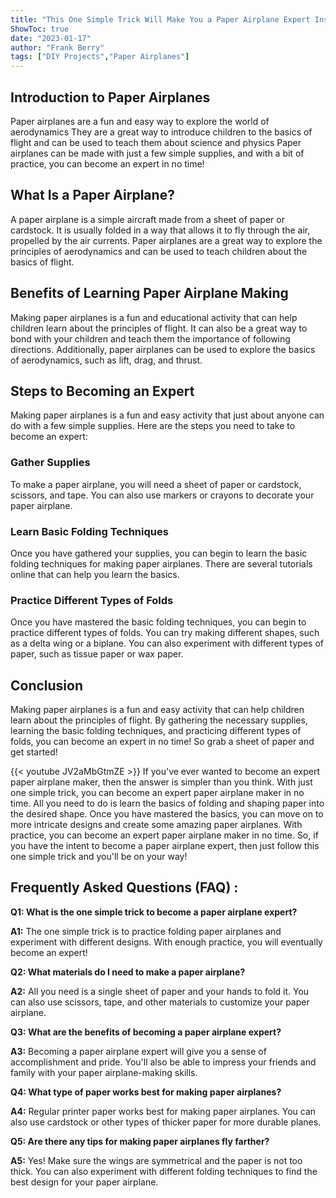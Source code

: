 ```yaml
---
title: "This One Simple Trick Will Make You a Paper Airplane Expert Instantly!"
ShowToc: true 
date: "2023-01-17"
author: "Frank Berry" 
tags: ["DIY Projects","Paper Airplanes"]
---
```

## Introduction to Paper Airplanes

Paper airplanes are a fun and easy way to explore the world of aerodynamics They are a great way to introduce children to the basics of flight and can be used to teach them about science and physics Paper airplanes can be made with just a few simple supplies, and with a bit of practice, you can become an expert in no time!

## What Is a Paper Airplane?

A paper airplane is a simple aircraft made from a sheet of paper or cardstock. It is usually folded in a way that allows it to fly through the air, propelled by the air currents. Paper airplanes are a great way to explore the principles of aerodynamics and can be used to teach children about the basics of flight.

## Benefits of Learning Paper Airplane Making

Making paper airplanes is a fun and educational activity that can help children learn about the principles of flight. It can also be a great way to bond with your children and teach them the importance of following directions. Additionally, paper airplanes can be used to explore the basics of aerodynamics, such as lift, drag, and thrust.

## Steps to Becoming an Expert

Making paper airplanes is a fun and easy activity that just about anyone can do with a few simple supplies. Here are the steps you need to take to become an expert:

### Gather Supplies

To make a paper airplane, you will need a sheet of paper or cardstock, scissors, and tape. You can also use markers or crayons to decorate your paper airplane.

### Learn Basic Folding Techniques

Once you have gathered your supplies, you can begin to learn the basic folding techniques for making paper airplanes. There are several tutorials online that can help you learn the basics.

### Practice Different Types of Folds

Once you have mastered the basic folding techniques, you can begin to practice different types of folds. You can try making different shapes, such as a delta wing or a biplane. You can also experiment with different types of paper, such as tissue paper or wax paper.

## Conclusion

Making paper airplanes is a fun and easy activity that can help children learn about the principles of flight. By gathering the necessary supplies, learning the basic folding techniques, and practicing different types of folds, you can become an expert in no time! So grab a sheet of paper and get started!

{{< youtube JV2aMbGtmZE >}} 
If you've ever wanted to become an expert paper airplane maker, then the answer is simpler than you think. With just one simple trick, you can become an expert paper airplane maker in no time. All you need to do is learn the basics of folding and shaping paper into the desired shape. Once you have mastered the basics, you can move on to more intricate designs and create some amazing paper airplanes. With practice, you can become an expert paper airplane maker in no time. So, if you have the intent to become a paper airplane expert, then just follow this one simple trick and you'll be on your way!

## Frequently Asked Questions (FAQ) :
**Q1: What is the one simple trick to become a paper airplane expert?**

**A1:** The one simple trick is to practice folding paper airplanes and experiment with different designs. With enough practice, you will eventually become an expert!

**Q2: What materials do I need to make a paper airplane?**

**A2:** All you need is a single sheet of paper and your hands to fold it. You can also use scissors, tape, and other materials to customize your paper airplane.

**Q3: What are the benefits of becoming a paper airplane expert?**

**A3:** Becoming a paper airplane expert will give you a sense of accomplishment and pride. You'll also be able to impress your friends and family with your paper airplane-making skills.

**Q4: What type of paper works best for making paper airplanes?**

**A4:** Regular printer paper works best for making paper airplanes. You can also use cardstock or other types of thicker paper for more durable planes.

**Q5: Are there any tips for making paper airplanes fly farther?**

**A5:** Yes! Make sure the wings are symmetrical and the paper is not too thick. You can also experiment with different folding techniques to find the best design for your paper airplane.



